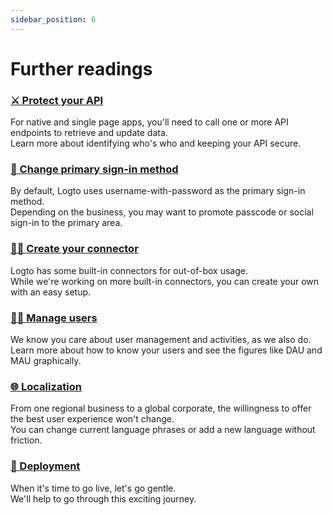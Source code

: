 ```yaml
---
sidebar_position: 6
---
```


# Further readings

### [⚔️ Protect your API](../../recipes/protect-your-api/README.md)

For native and single page apps, you'll need to call one or more API endpoints to retrieve and update data.<br/>
Learn more about identifying who's who and keeping your API secure.

### [🛵 Change primary sign-in method](../../recipes/customize-sie/configure-sign-in-methods.mdx)

By default, Logto uses username-with-password as the primary sign-in method.<br/>
Depending on the business, you may want to promote passcode or social sign-in to the primary area.

### [🧑‍🔬 Create your connector](../../recipes/create-your-connector/README.md)

Logto has some built-in connectors for out-of-box usage.<br/>
While we're working on more built-in connectors, you can create your own with an easy setup.

### [🧑‍🚀 Manage users](../../recipes/manage-users/README.md)

We know you care about user management and activities, as we also do.<br/>
Learn more about how to know your users and see the figures like DAU and MAU graphically.

### [🌐 Localization](../../recipes/localization/README.md)

From one regional business to a global corporate, the willingness to offer the best user experience won't change.<br/>
You can change current language phrases or add a new language without friction.

### [🚀 Deployment](../../recipes/deployment/README.md)

When it's time to go live, let's go gentle.<br/>
We'll help to go through this exciting journey.
